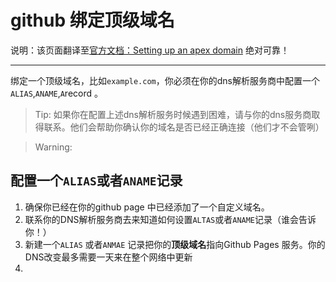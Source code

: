# github 绑定顶级域名

说明：该页面翻译至[官方文档：Setting up an apex domain](https://help.github.com/articles/setting-up-an-apex-domain/)
绝对可靠！

---

绑定一个顶级域名，比如`example.com`，你必须在你的dns解析服务商中配置一个`ALIAS`,`ANAME`,`A`record 。

> Tip: 如果你在配置上述dns解析服务时候遇到困难，请与你的dns服务商取得联系。他们会帮助你确认你的域名是否已经正确连接（他们才不会管咧）



> Warning:



## 配置一个`ALIAS`或者`ANAME`记录

1. 确保你已经在你的github page 中已经添加了一个自定义域名。
2. 联系你的DNS解析服务商去来知道如何设置`ALTAS`或者`ANAME`记录（谁会告诉你！）
3. 新建一个`ALIAS` 或者`ANMAE` 记录把你的**顶级域名**指向Github Pages 服务。你的DNS改变最多需要一天来在整个网络中更新
4. ​

